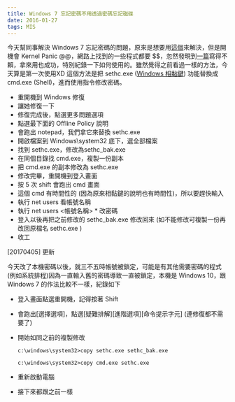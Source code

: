 ```yaml
---
title: Windows 7 忘記密碼不用透過密碼忘記磁碟
date: 2016-01-27 
tags: MIS
---
```


今天幫同事解決 Windows 7 忘記密碼的問題，原來是想要用[這個][1]來解決，但是開機會 Kernel Panic @@，網路上找到的一些程式都要 $$，忽然發現到[一篇][2]寫得不賴，拿來用也成功，特別紀錄一下如何使用的。雖然覺得之前看過一樣的方法，今天算是第一次使用XD
這個方法是把 sethc.exe ([Windows 相黏鍵][3]) 功能替換成 cmd.exe (Shell)，進而使用指令修改密碼。

- 重開機到 Windows 修復
- 讓她修復一下
- 修復完成後，點選更多問題選項
- 點選最下面的 Offline Policy 說明
- 會跑出 notepad，我們拿它來替換 sethc.exe
- 開啟檔案到 Windows\system32 底下，選全部檔案
- 找到 sethc.exe，修改為sethc_bak.exe
- 在同個目錄找 cmd.exe，複製一份副本
- 把 cmd.exe 的副本修改為 sethc.exe
- 修改完畢，重開機到登入畫面
- 按 5 次 shift 會跑出 cmd 畫面
- 這個 cmd 有時間性的 (因為原來相黏鍵的說明也有時間性)，所以要趕快輸入
- 執行 net users  看帳號名稱
- 執行 net users <帳號名稱> * 改密碼
- 登入以後再把之前修改的 sethc_bak.exe  修改回來 (如不能修改可複製一份再改回原檔名 sethc.exe )
- 收工

[20170405] 更新

今天改了本機密碼以後，就三不五時帳號被鎖定，可能是有其他需要密碼的程式(例如系統排程)因為一直輸入舊的密碼導致一直被鎖定，本機是 Windows 10，跟 Windows 7 的作法比較不一樣，紀錄如下
- 登入畫面點選重開機，記得按著 Shift
- 會跑出[選擇選項]，點選[疑難排解]\[進階選項]\[命令提示字元] (連修復都不需要了)
- 開始如同之前的複製修改

  `c:\windows\system32>copy sethc.exe sethc_bak.exe`
  
  `c:\windows\system32>copy cmd.exe sethc.exe`
- 重新啟動電腦
- 接下來都跟之前一樣

[1]: http://pogostick.net/~pnh/ntpasswd/
[2]: http://www.oxhow.com/reset-windows-7-password-without-password-reset-disk/
[3]: http://windows.microsoft.com/zh-tw/windows/make-keyboard-easier-to-use#1TC=windows-7
